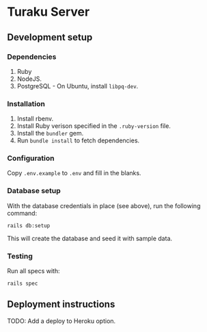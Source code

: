 # Turaku Server

## Development setup

### Dependencies

1. Ruby
2. NodeJS.
3. PostgreSQL - On Ubuntu, install `libpq-dev`.

### Installation

1. Install rbenv.
2. Install Ruby verison specified in the `.ruby-version` file.
3. Install the `bundler` gem.
4. Run `bundle install` to fetch dependencies.

### Configuration

Copy `.env.example` to `.env` and fill in the blanks.

### Database setup

With the database credentials in place (see above), run the following command:

    rails db:setup

This will create the database and seed it with sample data.

### Testing

Run all specs with:

    rails spec

## Deployment instructions

TODO: Add a deploy to Heroku option.
